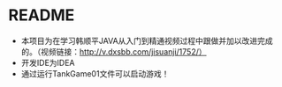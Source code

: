 # README
- 本项目为在学习韩顺平JAVA从入门到精通视频过程中跟做并加以改进完成的。（视频链接：http://v.dxsbb.com/jisuanji/1752/）
- 开发IDE为IDEA
- 通过运行TankGame01文件可以启动游戏！

